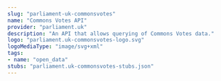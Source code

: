 ```yaml
---
slug: "parliament-uk-commonsvotes"
name: "Commons Votes API"
provider: "parliament.uk"
description: "An API that allows querying of Commons Votes data."
logo: "parliament.uk-commonsvotes-logo.svg"
logoMediaType: "image/svg+xml"
tags:
- name: "open_data"
stubs: "parliament.uk-commonsvotes-stubs.json"
---
```


